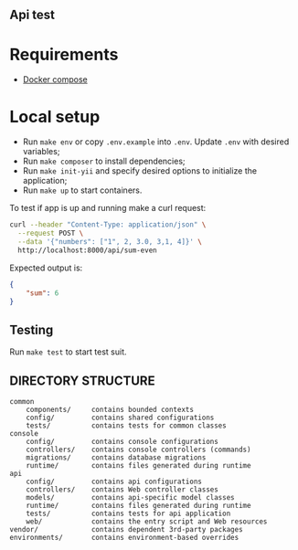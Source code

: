 Api test
--------

Requirements
============

 * [Docker compose](https://docs.docker.com/compose/)

Local setup
===========

 * Run ``make env`` or copy ``.env.example`` into ``.env``. Update ``.env`` with desired variables;
 * Run ``make composer`` to install dependencies;
 * Run ``make init-yii`` and specify desired options to initialize the application;
 * Run ``make up`` to start containers.


To test if app is up and running make a curl request:
```sh
curl --header "Content-Type: application/json" \
  --request POST \
  --data '{"numbers": ["1", 2, 3.0, 3,1, 4]}' \
  http://localhost:8000/api/sum-even
```

Expected output is:
```json
{
    "sum": 6
}
```

Testing
-------

Run ``make test`` to start test suit.

DIRECTORY STRUCTURE
-------------------

```
common
    components/     contains bounded contexts
    config/         contains shared configurations
    tests/          contains tests for common classes    
console
    config/         contains console configurations
    controllers/    contains console controllers (commands)
    migrations/     contains database migrations
    runtime/        contains files generated during runtime
api
    config/         contains api configurations
    controllers/    contains Web controller classes
    models/         contains api-specific model classes
    runtime/        contains files generated during runtime
    tests/          contains tests for api application    
    web/            contains the entry script and Web resources
vendor/             contains dependent 3rd-party packages
environments/       contains environment-based overrides
```
